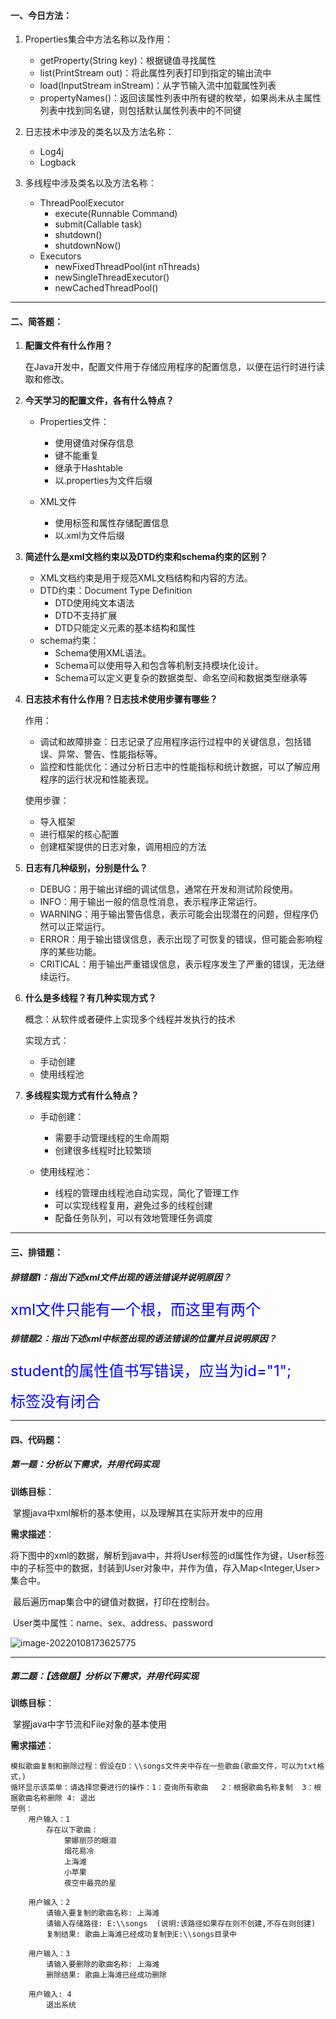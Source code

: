 #### 一、今日方法：

1. Properties集合中方法名称以及作用：

   + getProperty(String key)：根据键值寻找属性
   + list(PrintStream out)：将此属性列表打印到指定的输出流中
   + load(InputStream inStream)：从字节输入流中加载属性列表
   + propertyNames()：返回该属性列表中所有键的枚举，如果尚未从主属性列表中找到同名键，则包括默认属性列表中的不同键
2. 日志技术中涉及的类名以及方法名称：

   + Log4j
   + Logback
3. 多线程中涉及类名以及方法名称：
   + ThreadPoolExecutor
     + execute(Runnable Command)
     + submit(Callable<T> task)
     + shutdown()
     + shutdownNow()
   + Executors
     + newFixedThreadPool(int nThreads)
     + newSingleThreadExecutor()
     + newCachedThreadPool()

------

#### 二、简答题：

1. **配置文件有什么作用？**

   在Java开发中，配置文件用于存储应用程序的配置信息，以便在运行时进行读取和修改。

   

2. **今天学习的配置文件，各有什么特点？**

   + Properties文件：

     + 使用键值对保存信息
     + 键不能重复
     + 继承于Hashtable
     + 以.properties为文件后缀

   + XML文件

     + 使用标签和属性存储配置信息
     + 以.xml为文件后缀

     

3. **简述什么是xml文档约束以及DTD约束和schema约束的区别？**

   + XML文档约束是用于规范XML文档结构和内容的方法。
   + DTD约束：Document Type Definition
     + DTD使用纯文本语法
     + DTD不支持扩展
     + DTD只能定义元素的基本结构和属性
   + schema约束：
     + Schema使用XML语法。
     + Schema可以使用导入和包含等机制支持模块化设计。
     + Schema可以定义更复杂的数据类型、命名空间和数据类型继承等

   

4. **日志技术有什么作用？日志技术使用步骤有哪些？**

   作用：

   + 调试和故障排查：日志记录了应用程序运行过程中的关键信息，包括错误、异常、警告、性能指标等。
   + 监控和性能优化：通过分析日志中的性能指标和统计数据，可以了解应用程序的运行状况和性能表现。

   使用步骤：

   + 导入框架
   + 进行框架的核心配置
   + 创建框架提供的日志对象，调用相应的方法

   

5. **日志有几种级别，分别是什么？**

   + DEBUG：用于输出详细的调试信息，通常在开发和测试阶段使用。
   + INFO：用于输出一般的信息性消息，表示程序正常运行。
   + WARNING：用于输出警告信息，表示可能会出现潜在的问题，但程序仍然可以正常运行。
   + ERROR：用于输出错误信息，表示出现了可恢复的错误，但可能会影响程序的某些功能。
   + CRITICAL：用于输出严重错误信息，表示程序发生了严重的错误，无法继续运行。

   

6. **什么是多线程？有几种实现方式？**

   概念：从软件或者硬件上实现多个线程并发执行的技术

   实现方式：

   	+ 手动创建
   	+ 使用线程池

   

7. **多线程实现方式有什么特点？**

   + 手动创建：

     + 需要手动管理线程的生命周期
     + 创建很多线程时比较繁琐

   + 使用线程池：

     + 线程的管理由线程池自动实现，简化了管理工作
     + 可以实现线程复用，避免过多的线程创建
     + 配备任务队列，可以有效地管理任务调度

     

------

#### 三、排错题：

##### 排错题1：指出下述xml文件出现的语法错误并说明原因？

<font color=blue size=5>xml文件只能有一个根，而这里有两个</font>





##### 排错题2：指出下述xml中标签出现的语法错误的位置并且说明原因？

<font color=blue size=5>student的属性值书写错误，应当为id="1";  </font>

<font color=blue size=5><gender>标签没有闭合 </font>



------

#### 四、代码题：

##### 第一题：分析以下需求，并用代码实现

**训练目标**：

​	掌握java中xml解析的基本使用，以及理解其在实际开发中的应用

**需求描述**：

​	将下图中的xml的数据，解析到java中，并将User标签的id属性作为键，User标签中的子标签中的数据，封装到User对象中，并作为值，存入Map<Integer,User>集合中。

​	最后遍历map集合中的键值对数据，打印在控制台。

​	User类中属性：name、sex、address、password

![image-20220108173625775](C:/Users/83538/Desktop/第二阶段：基础加强13天课程（资料）/全部作业/day10作业/作业11/image/Snipaste_2023-03-12_19-21-57.jpg)

------

##### 第二题：【选做题】分析以下需求，并用代码实现

**训练目标**：

​	掌握java中字节流和File对象的基本使用

**需求描述**：

	模拟歌曲复制和删除过程：假设在D：\\songs文件夹中存在一些歌曲(歌曲文件，可以为txt格式，)
	循环显示该菜单：请选择您要进行的操作：1：查询所有歌曲   2：根据歌曲名称复制  3：根据歌曲名称删除 4: 退出
	举例：
		用户输入：1
			存在以下歌曲：
				蒙娜丽莎的眼泪
				烟花易冷
				上海滩
				小苹果
				夜空中最亮的星
	
		用户输入：2
			请输入要复制的歌曲名称: 上海滩
			请输入存储路径: E:\\songs  (说明:该路径如果存在则不创建,不存在则创建)
			复制结果: 歌曲上海滩已经成功复制到E:\\songs目录中
	
		用户输入：3
			请输入要删除的歌曲名称: 上海滩
			删除结果: 歌曲上海滩已经成功删除
	
		用户输入: 4
			退出系统





